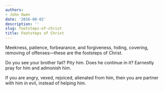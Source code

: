 ```yaml
---
authors:
- John Owen
date: '2016-08-02'
description: ''
slug: footsteps-of-christ
title: Footsteps of Christ
---
```

Meekness, patience, forbearance, and forgiveness, hiding, covering, removing of offenses—these are the footsteps of Christ.

Do you see your brother fail? Pity him. Does he continue in it? Earnestly pray for him and admonish him.

If you are angry, vexed, rejoiced, alienated from him, then you are partner with him in evil, instead of helping him.



